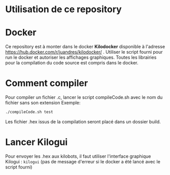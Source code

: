 # Utilisation de ce repository

# Docker

Ce repository est à monter dans le docker **Kilodocker** disponible à l'adresse https://hub.docker.com/r/juandres/kilodocker/ .
Utiliser le script fourni pour run le docker et autoriser les affichages graphiques.
Toutes les librairies pour la compilation du code source est compris dans le docker.

# Comment compiler

Pour compiler un fichier .c, lancer le script compileCode.sh avec le nom du fichier sans son extension
Exemple:
```bash
./compileCode.sh test
```
Les fichier .hex issus de la compilation seront placé dans un dossier build.

# Lancer Kilogui

Pour envoyer les .hex aux kilobots, il faut utiliser l'interface graphique Kilogui : `kilogui`
(pas de message d'erreur si le docker a été lancé avec le script fourni)
